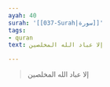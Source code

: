 ```yaml
---
ayah: 40
surah: '[[037-Surah|سورة]]'
tags:
- quran
text: إلا عباد الله المخلصين

---
```

> إلا عباد الله المخلصين

